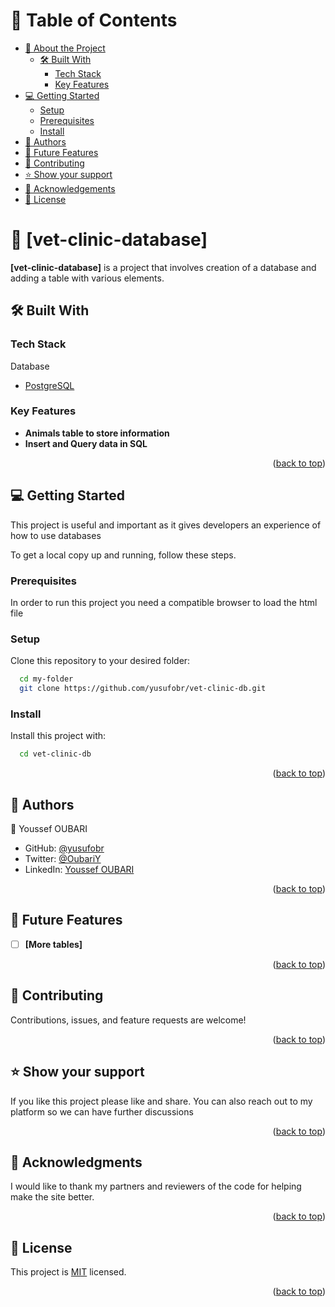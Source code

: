 <!-- TABLE OF CONTENTS -->

# 📗 Table of Contents

- [📖 About the Project](#about-project)
  - [🛠 Built With](#built-with)
    - [Tech Stack](#tech-stack)
    - [Key Features](#key-features)
- [💻 Getting Started](#getting-started)
  - [Setup](#setup)
  - [Prerequisites](#prerequisites)
  - [Install](#install)
- [👥 Authors](#authors)
- [🔭 Future Features](#future-features)
- [🤝 Contributing](#contributing)
- [⭐️ Show your support](#support)
- [🙏 Acknowledgements](#acknowledgements)
- [📝 License](#license)

<!-- PROJECT DESCRIPTION -->

# 📖 [vet-clinic-database] <a name="about-project"></a>

**[vet-clinic-database]** is a project that involves creation of a database and adding a table with various elements.

## 🛠 Built With <a name="built-with"></a>

### Tech Stack <a name="tech-stack"></a>

<summary>Database</summary>
  <ul>
    <li><a href="https://www.postgresql.org/">PostgreSQL</a></li>
  </ul>
</details>

<!-- Features -->

### Key Features <a name="key-features"></a>

- **Animals table to store information**
- **Insert and Query data in SQL**

<p align="right">(<a href="#readme-top">back to top</a>)</p>

<!-- GETTING STARTED -->

## 💻 Getting Started <a name="getting-started"></a>

This project is useful and important as it gives developers an experience of how to use databases

To get a local copy up and running, follow these steps.

### Prerequisites

In order to run this project you need a compatible browser to load the html file

### Setup

Clone this repository to your desired folder:

```sh
  cd my-folder
  git clone https://github.com/yusufobr/vet-clinic-db.git
```

### Install

Install this project with:

```sh
  cd vet-clinic-db
```

<p align="right">(<a href="#readme-top">back to top</a>)</p>

<!-- AUTHORS -->

## 👥 Authors <a name="authors"></a>

👤 Youssef OUBARI

- GitHub: [@yusufobr](https://github.com/yusufobr)
- Twitter: [@OubariY](https://twitter.com/OubariY)
- LinkedIn: [Youssef OUBARI](https://www.linkedin.com/in/youssef-oubari-370451147)

<p align="right">(<a href="#readme-top">back to top</a>)</p>

<!-- FUTURE FEATURES -->

## 🔭 Future Features <a name="future-features"></a>

- [ ] **[More tables]**

<p align="right">(<a href="#readme-top">back to top</a>)</p>

<!-- CONTRIBUTING -->

## 🤝 Contributing <a name="contributing"></a>

Contributions, issues, and feature requests are welcome!

<p align="right">(<a href="#readme-top">back to top</a>)</p>

<!-- SUPPORT -->

## ⭐️ Show your support <a name="support"></a>

If you like this project please like and share. You can also reach out to my platform so we can have further discussions

<p align="right">(<a href="#readme-top">back to top</a>)</p>

<!-- ACKNOWLEDGEMENTS -->

## 🙏 Acknowledgments <a name="acknowledgements"></a>

I would like to thank my partners and reviewers of the code for helping make the site better.

<p align="right">(<a href="#readme-top">back to top</a>)</p>

<!-- LICENSE -->

## 📝 License <a name="license"></a>

This project is [MIT](./LICENSE) licensed.

<p align="right">(<a href="#readme-top">back to top</a>)</p>
